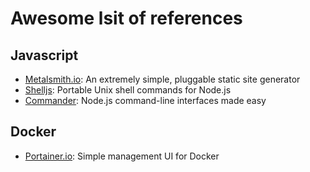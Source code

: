 # Awesome lsit of references

## Javascript

- [Metalsmith.io](https://github.com/segmentio/metalsmith): An extremely simple, pluggable static site generator
- [Shelljs](https://github.com/shelljs/shelljs): Portable Unix shell commands for Node.js
- [Commander](https://github.com/tj/commander.js): Node.js command-line interfaces made easy

## Docker

- [Portainer.io](https://github.com/portainer/portainer): Simple management UI for Docker
